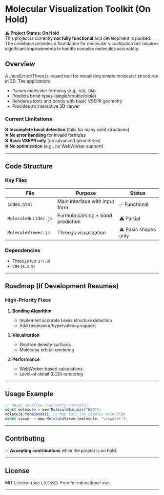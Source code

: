 # Molecular Visualization Toolkit (On Hold)  

**⚠️ Project Status: On Hold**  
This project is currently **not fully functional** and development is paused. The codebase provides a foundation for molecular visualization but requires significant improvements to handle complex molecules accurately.  

## Overview  

A JavaScript/Three.js-based tool for visualizing simple molecular structures in 3D. The application:  
- Parses molecular formulas (e.g., `H2O`, `CH4`)  
- Predicts bond types (single/double/triple)  
- Renders atoms and bonds with basic VSEPR geometry  
- Provides an interactive 3D viewer  

### Current Limitations  
❌ **Incomplete bond detection** (fails for many valid structures)  
❌ **No error handling** for invalid formulas  
❌ **Basic VSEPR only** (no advanced geometries)  
❌ **No optimization** (e.g., no WebWorker support)  

---

## Code Structure  

### Key Files  
| File | Purpose | Status |  
|------|---------|--------|  
| `index.html` | Main interface with input form | ✅ Functional |  
| `MoleculeBuilder.js` | Formula parsing + bond prediction | ⚠️ Partial |  
| `MoleculeViewer.js` | Three.js visualization | ⚠️ Basic shapes only |  

### Dependencies  
- Three.js (`v0.177.0`)  
- vite (`6.3.5`)
---

## Roadmap (If Development Resumes)  

### High-Priority Fixes  
1. **Bonding Algorithm**  
   - Implement accurate Lewis structure detection  
   - Add resonance/hypervalency support  

2. **Visualization**  
   - Electron density surfaces  
   - Molecular orbital rendering  

3. **Performance**  
   - WebWorker-based calculations  
   - Level-of-detail (LOD) rendering  

---

## Usage Example  

```javascript
// Basic workflow (currently unstable)
const molecule = new MoleculeBuilder("H2O");
molecule.formBonds(); // May fail for complex molecules
const viewer = new MoleculeViewer(molecule, "viewport");
```

---

## Contributing  

✅ **Accepting contributions** while the project is on hold.  

---

## License  

MIT License (see `LICENSE`). Free for educational use.  

--- 
